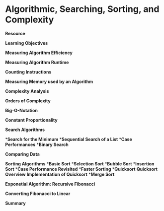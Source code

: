 # Algorithmic, Searching, Sorting, and Complexity

**Resource**

**Learning Objectives**

**Measuring Algorithm Efficiency**

**Measuring Algorithm Runtime**

**Counting Instructions**

**Measuring Memory used by an Algorithm**

**Complexity Analysis**

**Orders of Complexity**

**Big-O-Notation**

**Constant Proportionality**

**Search Algorithms**

***Search for the Minimum**
  ***Sequential Search of a List**
  ***Case Performances**
  ***Binary Search**

**Comparing Data**

**Sorting Algorithms**
  ***Basic Sort**
  ***Selection Sort**
  ***Bubble Sort**
  ***Insertion Sort**
  ***Case Performance Revisited**
  ***Faster Sorting**
  ***Quicksort**
    **Quicksort Overview**
    **Implementation of Quicksort**
  ***Merge Sort**

**Exponetial Algorithm: Recursive Fibonacci**

**Converting Fibonacci to Linear**

**Summary**
  
